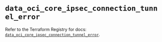 # `data_oci_core_ipsec_connection_tunnel_error`

Refer to the Terraform Registry for docs: [`data_oci_core_ipsec_connection_tunnel_error`](https://registry.terraform.io/providers/hashicorp/oci/7.19.0/docs/data-sources/core_ipsec_connection_tunnel_error).
